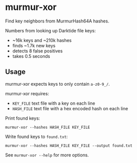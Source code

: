murmur-xor
==========

Find key neighbors from MurmurHash64A hashes.

Numbers from looking up Darktide file keys:
- ~16k keys and ~210k hashes
- finds ~1.7k new keys
- detects 8 false positives
- takes 0.5 seconds

## Usage

murmur-xor expects keys to only contain `a-z0-9_/`.

murmur-xor requires:
- `KEY_FILE` text file with a key on each line
- `HASH_FILE` text file with a hex encoded hash on each line

Print found keys:
```
murmur-xor --hashes HASH_FILE KEY_FILE
```

Write found keys to `found.txt`:
```
murmur-xor --hashes HASH_FILE KEY_FILE --output found.txt
```

See `murmur-xor --help` for more options.

